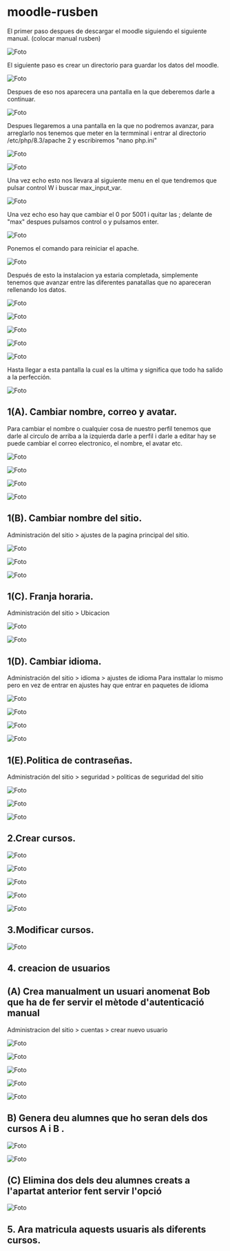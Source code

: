 # moodle-rusben

El primer paso despues de descargar el moodle siguiendo el siguiente manual. (colocar manual rusben)

![Foto](1.png)

El siguiente paso es crear un directorio para guardar los datos del moodle.

![Foto](2.png)

Despues de eso nos aparecera una pantalla en la que deberemos darle a continuar.

![Foto](3.png)

Despues llegaremos a una pantalla en la que no podremos avanzar, para arreglarlo nos tenemos que meter en la termminal i entrar al directorio /etc/php/8.3/apache 2 y escribiremos "nano php.ini"

![Foto](4.png)

![Foto](5.png)

Una vez echo esto nos llevara al siguiente menu en el que tendremos que pulsar control W i buscar max_input_var.

![Foto](6.png)

Una vez echo eso hay que cambiar el 0 por 5001 i quitar las ; delante de "max" despues pulsamos control o y pulsamos enter.


![Foto](7.png)

Ponemos el comando para reiniciar el apache.

![Foto](8.png)

Después de esto la instalacion ya estaria completada, simplemente tenemos que avanzar entre las diferentes panatallas que no apareceran rellenando los datos.


![Foto](9.png)

![Foto](10.png)

![Foto](11.png)

![Foto](12.png)

![Foto](13.png)

Hasta llegar a esta pantalla la cual es la ultima y significa que todo ha salido a la perfección.


![Foto](14.png)

## 1(A). Cambiar nombre, correo y avatar.

Para cambiar el nombre o cualquier cosa de nuestro perfil tenemos que darle al circulo de arriba a la izquierda darle a perfil i darle a editar hay se puede cambiar el correo electronico, el nombre, el avatar etc.  

![Foto](15.png)

![Foto](17.png)

![Foto](18.png)

![Foto](19.png)

## 1(B). Cambiar nombre del sitio.

Administración del sitio > ajustes de la pagina principal del sitio.

![Foto](20.png)

![Foto](21.png)

![Foto](22.png)

## 1(C). Franja horaria.

Administración del sitio > Ubicacion

![Foto](20.png)

![Foto](23.png)

## 1(D). Cambiar idioma.
Administración del sitio > idioma > ajustes de idioma
Para insttalar lo mismo pero en vez de entrar en ajustes hay que entrar en paquetes de idioma

![Foto](20.png)

![Foto](24.png)

![Foto](25.png)

![Foto](26.png)

## 1(E).Politica de contraseñas.
Administración del sitio > seguridad > politicas de seguridad del sitio

![Foto](20.png)

![Foto](27.png)

![Foto](28.png)

## 2.Crear cursos.

![Foto](29.png)

![Foto](30.png)

![Foto](31.png)

![Foto](32.png)

![Foto](33.png)


## 3.Modificar cursos.

![Foto](34.png)


## 4. creacion de usuarios

## (A) Crea manualment un usuari anomenat Bob que ha de fer servir el mètode d'autenticació manual

Administracion del sitio > cuentas > crear nuevo usuario 

![Foto](20.png)

![Foto](35.png)

![Foto](36.png)

![Foto](37.png)

![Foto](38.png)

## B) Genera deu alumnes que ho seran dels dos cursos A i B .

![Foto](39.png)

![Foto](40.png)

## (C) Elimina dos dels deu alumnes creats a l'apartat anterior fent servir l'opció

![Foto](41.png)


## 5. Ara matricula aquests usuaris als diferents cursos.
